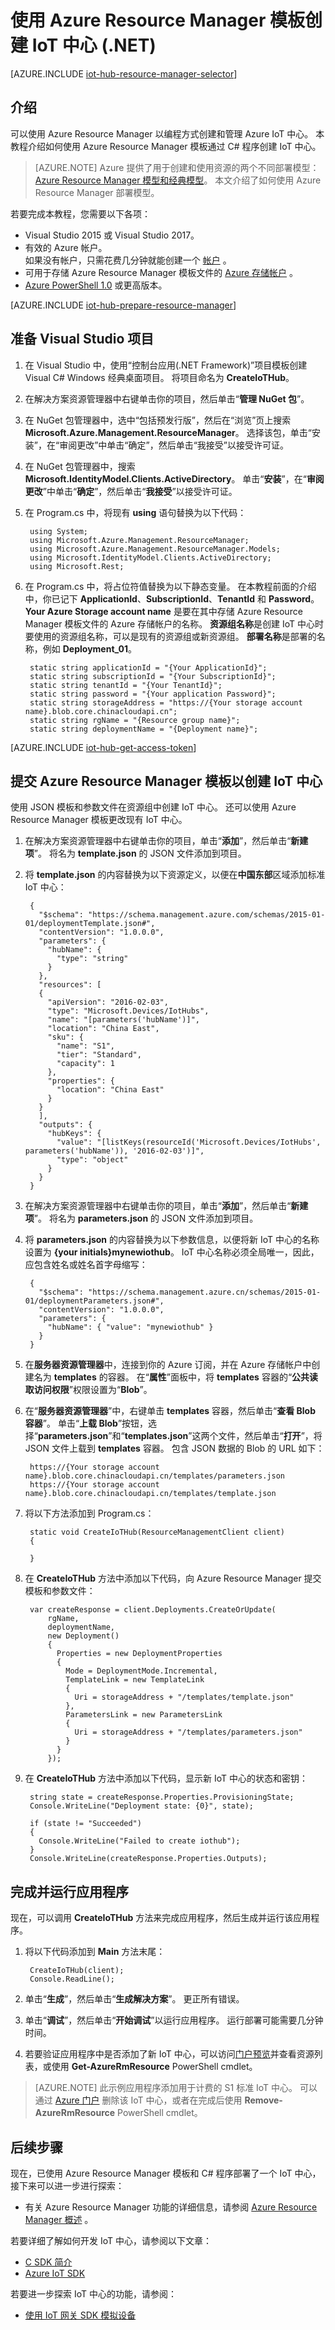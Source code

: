 <properties
    pageTitle="使用模板创建 Azure IoT 中心 (.NET) | Azure"
    description="如何使用 Azure Resource Manager 模板和 C# 程序创建 IoT 中心。"
    services="iot-hub"
    documentationcenter=".net"
    author="dominicbetts"
    manager="timlt"
    editor=""
    translationtype="Human Translation" />
<tags
    ms.assetid="a447b40c-c728-487e-875d-db554db5adc3"
    ms.service="iot-hub"
    ms.devlang="dotnet"
    ms.topic="article"
    ms.tgt_pltfrm="na"
    ms.workload="na"
    ms.date="03/08/2017"
    wacn.date="04/24/2017"
    ms.author="dobett"
    ms.sourcegitcommit="a114d832e9c5320e9a109c9020fcaa2f2fdd43a9"
    ms.openlocfilehash="ab67fb09b09735c9b3110aa70d218a9d4b4057ed"
    ms.lasthandoff="04/14/2017" />

# <a name="create-an-iot-hub-using-azure-resource-manager-template-net"></a>使用 Azure Resource Manager 模板创建 IoT 中心 (.NET)
[AZURE.INCLUDE [iot-hub-resource-manager-selector](../../includes/iot-hub-resource-manager-selector.md)]

## <a name="introduction"></a>介绍
可以使用 Azure Resource Manager 以编程方式创建和管理 Azure IoT 中心。 本教程介绍如何使用 Azure Resource Manager 模板通过 C# 程序创建 IoT 中心。

> [AZURE.NOTE]
> Azure 提供了用于创建和使用资源的两个不同部署模型：[Azure Resource Manager 模型和经典模型](/documentation/articles/resource-manager-deployment-model/)。  本文介绍了如何使用 Azure Resource Manager 部署模型。

若要完成本教程，您需要以下各项：

* Visual Studio 2015 或 Visual Studio 2017。
* 有效的 Azure 帐户。 <br/>如果没有帐户，只需花费几分钟就能创建一个 [帐户][lnk-free-trial] 。
* 可用于存储 Azure Resource Manager 模板文件的 [Azure 存储帐户][lnk-storage-account] 。
* [Azure PowerShell 1.0][lnk-powershell-install] 或更高版本。

[AZURE.INCLUDE [iot-hub-prepare-resource-manager](../../includes/iot-hub-prepare-resource-manager.md)]

## <a name="prepare-your-visual-studio-project"></a>准备 Visual Studio 项目
1. 在 Visual Studio 中，使用“控制台应用(.NET Framework)”项目模板创建 Visual C# Windows 经典桌面项目。 将项目命名为 **CreateIoTHub**。
2. 在解决方案资源管理器中右键单击你的项目，然后单击“**管理 NuGet 包**”。
3. 在 NuGet 包管理器中，选中“包括预发行版”，然后在“浏览”页上搜索 **Microsoft.Azure.Management.ResourceManager**。 选择该包，单击“安装”，在“审阅更改”中单击“确定”，然后单击“我接受”以接受许可证。
4. 在 NuGet 包管理器中，搜索 **Microsoft.IdentityModel.Clients.ActiveDirectory**。  单击“**安装**”，在“**审阅更改**”中单击“**确定**”，然后单击“**我接受**”以接受许可证。
5. 在 Program.cs 中，将现有 **using** 语句替换为以下代码：

    
	    using System;
	    using Microsoft.Azure.Management.ResourceManager;
	    using Microsoft.Azure.Management.ResourceManager.Models;
	    using Microsoft.IdentityModel.Clients.ActiveDirectory;
	    using Microsoft.Rest;
    
    
6. 在 Program.cs 中，将占位符值替换为以下静态变量。 在本教程前面的介绍中，你已记下 **ApplicationId**、**SubscriptionId**、**TenantId** 和 **Password**。 **Your Azure Storage account name** 是要在其中存储 Azure Resource Manager 模板文件的 Azure 存储帐户的名称。 **资源组名称**是创建 IoT 中心时要使用的资源组名称，可以是现有的资源组或新资源组。 **部署名称**是部署的名称，例如 **Deployment_01**。

    
	    static string applicationId = "{Your ApplicationId}";
	    static string subscriptionId = "{Your SubscriptionId}";
	    static string tenantId = "{Your TenantId}";
	    static string password = "{Your application Password}";
	    static string storageAddress = "https://{Your storage account name}.blob.core.chinacloudapi.cn";
	    static string rgName = "{Resource group name}";
	    static string deploymentName = "{Deployment name}";
    

[AZURE.INCLUDE [iot-hub-get-access-token](../../includes/iot-hub-get-access-token.md)]

## <a name="submit-an-azure-resource-manager-template-to-create-an-iot-hub"></a>提交 Azure Resource Manager 模板以创建 IoT 中心
使用 JSON 模板和参数文件在资源组中创建 IoT 中心。 还可以使用 Azure Resource Manager 模板更改现有 IoT 中心。

1. 在解决方案资源管理器中右键单击你的项目，单击“**添加**”，然后单击“**新建项**”。 将名为 **template.json** 的 JSON 文件添加到项目。

2. 将 **template.json** 的内容替换为以下资源定义，以便在**中国东部**区域添加标准 IoT 中心：

    
	    {
	      "$schema": "https://schema.management.azure.com/schemas/2015-01-01/deploymentTemplate.json#",
	      "contentVersion": "1.0.0.0",
	      "parameters": {
	        "hubName": {
	          "type": "string"
	        }
	      },
	      "resources": [
	      {
	        "apiVersion": "2016-02-03",
	        "type": "Microsoft.Devices/IotHubs",
	        "name": "[parameters('hubName')]",
	        "location": "China East",
	        "sku": {
	          "name": "S1",
	          "tier": "Standard",
	          "capacity": 1
	        },
	        "properties": {
	          "location": "China East"
	        }
	      }
	      ],
	      "outputs": {
	        "hubKeys": {
	          "value": "[listKeys(resourceId('Microsoft.Devices/IotHubs', parameters('hubName')), '2016-02-03')]",
	          "type": "object"
	        }
	      }
	    }
    

3. 在解决方案资源管理器中右键单击你的项目，单击“**添加**”，然后单击“**新建项**”。 将名为 **parameters.json** 的 JSON 文件添加到项目。
4. 将 **parameters.json** 的内容替换为以下参数信息，以便将新 IoT 中心的名称设置为 **{your initials}mynewiothub**。 IoT 中心名称必须全局唯一，因此，应包含姓名或姓名首字母缩写：

    
	    {
	      "$schema": "https://schema.management.azure.cn/schemas/2015-01-01/deploymentParameters.json#",
	      "contentVersion": "1.0.0.0",
	      "parameters": {
	        "hubName": { "value": "mynewiothub" }
	      }
	    }
    

5. 在**服务器资源管理器**中，连接到你的 Azure 订阅，并在 Azure 存储帐户中创建名为 **templates** 的容器。 在“**属性**”面板中，将 **templates** 容器的“**公共读取访问权限**”权限设置为“**Blob**”。
6. 在“**服务器资源管理器**”中，右键单击 **templates** 容器，然后单击“**查看 Blob 容器**”。 单击“**上载 Blob**”按钮，选择“**parameters.json**”和“**templates.json**”这两个文件，然后单击“**打开**”，将 JSON 文件上载到 **templates** 容器。 包含 JSON 数据的 Blob 的 URL 如下：

    
	    https://{Your storage account name}.blob.core.chinacloudapi.cn/templates/parameters.json
	    https://{Your storage account name}.blob.core.chinacloudapi.cn/templates/template.json
    

7. 将以下方法添加到 Program.cs：
   
    
	    static void CreateIoTHub(ResourceManagementClient client)
	    {
   
	    }
    

8. 在 **CreateIoTHub** 方法中添加以下代码，向 Azure Resource Manager 提交模板和参数文件：

    
	    var createResponse = client.Deployments.CreateOrUpdate(
	        rgName,
	        deploymentName,
	        new Deployment()
	        {
	          Properties = new DeploymentProperties
	          {
	            Mode = DeploymentMode.Incremental,
	            TemplateLink = new TemplateLink
	            {
	              Uri = storageAddress + "/templates/template.json"
	            },
	            ParametersLink = new ParametersLink
	            {
	              Uri = storageAddress + "/templates/parameters.json"
	            }
	          }
	        });
    

9. 在 **CreateIoTHub** 方法中添加以下代码，显示新 IoT 中心的状态和密钥：

    
	    string state = createResponse.Properties.ProvisioningState;
	    Console.WriteLine("Deployment state: {0}", state);
   
	    if (state != "Succeeded")
	    {
	      Console.WriteLine("Failed to create iothub");
	    }
	    Console.WriteLine(createResponse.Properties.Outputs);
    
## <a name="complete-and-run-the-application"></a>完成并运行应用程序
现在，可以调用 **CreateIoTHub** 方法来完成应用程序，然后生成并运行该应用程序。

1. 将以下代码添加到 **Main** 方法末尾：

        CreateIoTHub(client);
        Console.ReadLine();

2. 单击“**生成**”，然后单击“**生成解决方案**”。 更正所有错误。
3. 单击“**调试**”，然后单击“**开始调试**”以运行应用程序。 运行部署可能需要几分钟时间。

4. 若要验证应用程序中是否添加了新 IoT 中心，可以访问[门户预览][lnk-azure-portal]并查看资源列表，或使用 **Get-AzureRmResource** PowerShell cmdlet。

> [AZURE.NOTE]
> 此示例应用程序添加用于计费的 S1 标准 IoT 中心。 可以通过 [Azure 门户][lnk-azure-portal] 删除该 IoT 中心，或者在完成后使用 **Remove-AzureRmResource** PowerShell cmdlet。

## <a name="next-steps"></a>后续步骤
现在，已使用 Azure Resource Manager 模板和 C# 程序部署了一个 IoT 中心，接下来可以进一步进行探索：

- 有关 Azure Resource Manager 功能的详细信息，请参阅 [Azure Resource Manager 概述][lnk-azure-rm-overview] 。

若要详细了解如何开发 IoT 中心，请参阅以下文章：

- [C SDK 简介][lnk-c-sdk]
- [Azure IoT SDK][lnk-sdks]

若要进一步探索 IoT 中心的功能，请参阅：

- [使用 IoT 网关 SDK 模拟设备][lnk-gateway]

<!-- Links -->
[lnk-free-trial]: /pricing/1rmb-trial/
[lnk-azure-portal]: https://portal.azure.cn/
[lnk-powershell-install]: /documentation/articles/powershell-install-configure/
[lnk-azure-rm-overview]: /documentation/articles/resource-group-overview/
[lnk-storage-account]: /documentation/articles/storage-create-storage-account/
[lnk-c-sdk]: /documentation/articles/iot-hub-device-sdk-c-intro/
[lnk-sdks]: /documentation/articles/iot-hub-devguide-sdks/

[lnk-gateway]: /documentation/articles/iot-hub-linux-gateway-sdk-simulated-device/


<!--Update_Description:update code and wording-->
